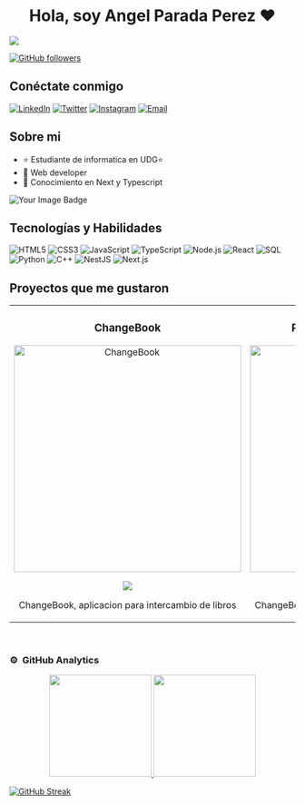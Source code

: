 <div align="center">
<h1 align="center">Hola, soy Angel Parada Perez</a> ❤️</h1>
</div>
<img src="https://i.imgur.com/NAW1m4n.jpg">

[![GitHub followers](https://img.shields.io/github/followers/AngelParadaP?style=social)](https://github.com/AngelParadaP)

## Conéctate conmigo
[![LinkedIn](https://img.shields.io/badge/LinkedIn-AngelParada-blue?style=flat&logo=linkedin)](https://linkedin.com/in/angelparada)
[![Twitter](https://img.shields.io/twitter/follow/AngelParadaP?style=social)](https://twitter.com/AngelPP_790)
[![Instagram](https://img.shields.io/badge/Instagram-angelparada-e4405f?style=flat&logo=instagram&logoColor=white)](https://instagram.com/angel_pparada)
[![Email](https://img.shields.io/badge/Email-paradapangel@gmail.com-red?style=flat&logo=gmail)](mailto:paradapangel@gmail.com.com)


## Sobre mi

- ⭐ Estudiante de informatica en UDG⭐ 
- 📲 Web developer
- 📗 Conocimiento en Next y Typescript
<img src="https://tryhackme-badges.s3.amazonaws.com/angelpp.png" alt="Your Image Badge" />

<br>

## Tecnologías y Habilidades
![HTML5](https://img.shields.io/badge/HTML5-E34F26?style=for-the-badge&logo=html5&logoColor=white)
![CSS3](https://img.shields.io/badge/CSS3-%231572B6.svg?style=for-the-badge&logo=css3&logoColor=white)
![JavaScript](https://img.shields.io/badge/JavaScript-%23F7DF1E.svg?style=for-the-badge&logo=javascript&logoColor=black)
![TypeScript](https://img.shields.io/badge/TypeScript-%23007ACC.svg?style=for-the-badge&logo=typescript&logoColor=white)
![Node.js](https://img.shields.io/badge/Node.js-339933?style=for-the-badge&logo=node.js&logoColor=white)
![React](https://img.shields.io/badge/React-61DAFB?style=for-the-badge&logo=react&logoColor=black)
![SQL](https://img.shields.io/badge/SQL-003B57?style=for-the-badge&logo=postgresql&logoColor=white)
![Python](https://img.shields.io/badge/Python-3776AB?style=for-the-badge&logo=python&logoColor=white)
![C++](https://img.shields.io/badge/C++-00599C?style=for-the-badge&logo=c%2B%2B&logoColor=white)
![NestJS](https://img.shields.io/badge/NestJS-E0234E?style=for-the-badge&logo=nestjs&logoColor=white)
![Next.js](https://img.shields.io/badge/Next.js-000000?style=for-the-badge&logo=nextdotjs&logoColor=white)



## Proyectos que me gustaron 
<table>
<tr>
<td width="50%">
<h3 align="center">ChangeBook</h3>
<div align="center">
<a href="https://github.com/AngelParadaP/ChangeBook" target="_blank"><img src="https://i.imgur.com/ke8tIxc.jpg" width="400" alt="ChangeBook"></a>
<p>
<a href="https://github.com/AngelParadaP/ChangeBook" target="_blank">
<img src="https://img.shields.io/badge/CÓDIGO-ff9?style=for-the-badge&logo=github&logoColor=black">
</a>
</p>
<p>ChangeBook, aplicacion para intercambio de libros</p>
</div>
                                                                                      
</td>

<td width="50%">
<h3 align="center">Prototipo Comercio en linea</h3>
<div align="center">
<a href="https://github.com/AngelParadaP/PaginaComercio" target="_blank"><img src="https://imgur.com/a/9PBKkHn" width="400" alt="PaginaComercio"></a>
<p>
<a href="https://github.com/AngelParadaP/PaginaComercio" target="_blank">
<img src="https://img.shields.io/badge/CÓDIGO-ff9?style=for-the-badge&logo=github&logoColor=black">
</a>
</p>
<p>ChangeBook, aplicacion para intercambio de libros</p>
</div>
        
                                                                                     
</td>       
</table>                                                                                 
</div>
<br>

### ⚙️ &nbsp;GitHub Analytics

<p align="center">
<a href="https://github.com/AngelParadaP">
  <img height="180em" src="https://github-readme-stats-eight-theta.vercel.app/api?username=AngelParadaP&show_icons=true&theme=algolia&include_all_commits=true&count_private=true"/>
  <img height="180em" src="https://github-readme-stats-eight-theta.vercel.app/api/top-langs/?username=AngelParadaP&layout=compact&langs_count=8&theme=algolia"/>
</a>
</p>

[![GitHub Streak](https://streak-stats.demolab.com?user=AngelParadaP&theme=react&hide_border=true)](https://git.io/streak-stats)


